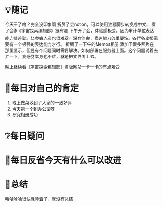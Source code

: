 
# 💡随记
今天干了啥？完全没印象啊
折腾了会notion，可以使用油猴脚步转换成中文。
看了会🎬《宇宙探索编辑部》挺有趣
下午开了会，体验感极差。因为审计单位表达能力很差劲。让参会人员也很难受。深有体会，表达能力的重要性。各行各业都需要有一个极强的表达能力才行。
折腾了一下午的Memos相册
添加了很多照片在那里显示，但是有个问题同时需要解决。如何部署在服务器上面。这个问题试着去弄一下。我感觉本身也不难，就是把文件传上去。


晚上继续看《宇宙探索编辑部》盗版网站一卡一卡的有点难受






# 🥇每日对自己的肯定
1. 晚上做菜收到了大家的一致好评
2. 今天第一个到办公室呀
3. 研究相册成功



# ❔每日疑问
 
# 💭每日反省今天有什么可以改进

# 🎈总结
哈哈哈哈很快就睡着了，就没有总结

